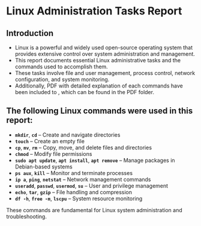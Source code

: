 # Linux Administration Tasks Report

## Introduction
- Linux is a powerful and widely used open-source operating system that provides extensive control over system administration and management.
- This report documents essential Linux administrative tasks and the commands used to accomplish them.
- These tasks involve file and user management, process control, network configuration, and system monitoring.
- Additionally, PDF with detailed explanation of each commands  have been included to , which can be found in the PDF folder.

## The following Linux commands were used in this report:
- **`mkdir`**, **`cd`** – Create and navigate directories
- **`touch`** – Create an empty file
- **`cp`**, **`mv`**, **`rm`** – Copy, move, and delete files and directories
- **`chmod`** – Modify file permissions
- **`sudo apt update`**, **`apt install`**, **`apt remove`** – Manage packages in Debian-based systems
- **`ps aux`**, **`kill`** – Monitor and terminate processes
- **`ip a`**, **`ping`**, **`netstat`** – Network management commands
- **`useradd`**, **`passwd`**, **`usermod`**, **`su`** – User and privilege management
- **`echo`**, **`tar`**, **`gzip`** – File handling and compression
- **`df -h`**, **`free -m`**, **`lscpu`** – System resource monitoring

These commands are fundamental for Linux system administration and troubleshooting.

